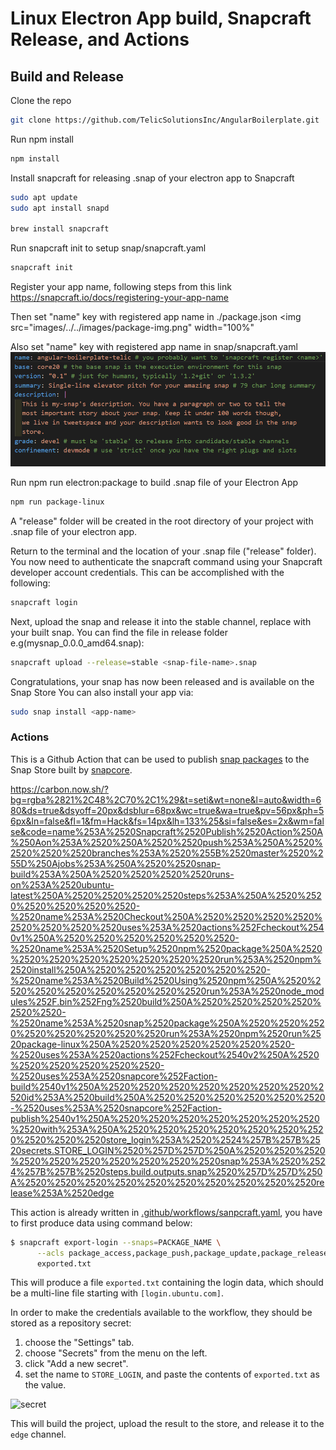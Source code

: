# Linux Electron App build, Snapcraft Release, and Actions

## Build and Release

Clone the repo

```sh
git clone https://github.com/TelicSolutionsInc/AngularBoilerplate.git
```

Run npm install

```sh
npm install
```

Install snapcraft for releasing .snap of your electron app to Snapcraft

```sh
sudo apt update
sudo apt install snapd

brew install snapcraft
```

Run snapcraft init to setup snap/snapcraft.yaml

```sh
snapcraft init
```

Register your app name, following steps from this link
https://snapcraft.io/docs/registering-your-app-name

Then set "name" key with registered app name in ./package.json
<img src="images/../../images/package-img.png" width="100%"

Also set "name" key with registered app name in snap/snapcraft.yaml
![](images/../../images/snapcraft-img.png)

Run npm run electron:package to build .snap file of your Electron App

```sh
npm run package-linux
```

A "release" folder will be created in the root directory of your project with .snap file of your electron app.

Return to the terminal and the location of your .snap file ("release" folder). You now need to authenticate the snapcraft command using your Snapcraft developer account credentials. This can be accomplished with the following:

```sh
snapcraft login
```

Next, upload the snap and release it into the stable channel, replace <snap-file-name> with your built snap. You can find the file in release folder
e.g(mysnap_0.0.0_amd64.snap):

```bash
snapcraft upload --release=stable <snap-file-name>.snap
```

Congratulations, your snap has now been released and is available on the Snap Store
You can also install your app via:

```sh
sudo snap install <app-name>
```

### Actions

This is a Github Action that can be used to publish [snap
packages](https://snapcraft.io) to the Snap Store built by [snapcore](https://github.com/snapcore/action-publish).

https://carbon.now.sh/?bg=rgba%2821%2C48%2C70%2C1%29&t=seti&wt=none&l=auto&width=680&ds=true&dsyoff=20px&dsblur=68px&wc=true&wa=true&pv=56px&ph=56px&ln=false&fl=1&fm=Hack&fs=14px&lh=133%25&si=false&es=2x&wm=false&code=name%253A%2520Snapcraft%2520Publish%2520Action%250A%250Aon%253A%2520%250A%2520%2520push%253A%250A%2520%2520%2520%2520branches%253A%2520%255B%2520master%2520%255D%250Ajobs%253A%250A%2520%2520snap-build%253A%250A%2520%2520%2520%2520runs-on%253A%2520ubuntu-latest%250A%2520%2520%2520%2520steps%253A%250A%2520%2520%2520%2520%2520%2520-%2520name%253A%2520Checkout%250A%2520%2520%2520%2520%2520%2520%2520%2520uses%253A%2520actions%252Fcheckout%2540v1%250A%2520%2520%2520%2520%2520%2520-%2520name%253A%2520Setup%2520npm%2520package%250A%2520%2520%2520%2520%2520%2520%2520%2520run%253A%2520npm%2520install%250A%2520%2520%2520%2520%2520%2520-%2520name%253A%2520Build%2520Using%2520npm%250A%2520%2520%2520%2520%2520%2520%2520%2520run%253A%2520node_modules%252F.bin%252Fng%2520build%250A%2520%2520%2520%2520%2520%2520-%2520name%253A%2520snap%2520package%250A%2520%2520%2520%2520%2520%2520%2520%2520run%253A%2520npm%2520run%2520package-linux%250A%2520%2520%2520%2520%2520%2520-%2520uses%253A%2520actions%252Fcheckout%2540v2%250A%2520%2520%2520%2520%2520%2520-%2520uses%253A%2520snapcore%252Faction-build%2540v1%250A%2520%2520%2520%2520%2520%2520%2520%2520id%253A%2520build%250A%2520%2520%2520%2520%2520%2520-%2520uses%253A%2520snapcore%252Faction-publish%2540v1%250A%2520%2520%2520%2520%2520%2520%2520%2520with%253A%250A%2520%2520%2520%2520%2520%2520%2520%2520%2520%2520store_login%253A%2520%2524%257B%257B%2520secrets.STORE_LOGIN%2520%257D%257D%250A%2520%2520%2520%2520%2520%2520%2520%2520%2520%2520snap%253A%2520%2524%257B%257B%2520steps.build.outputs.snap%2520%257D%257D%250A%2520%2520%2520%2520%2520%2520%2520%2520%2520%2520release%253A%2520edge


This action is already written in [.github/workflows/sanpcraft.yaml](https://github.com/Efshal/boilerplate-monorepo/blob/main/.github/workflows/snapcraft-publish.yml), you have to first produce data using command below:

```sh
$ snapcraft export-login --snaps=PACKAGE_NAME \
      --acls package_access,package_push,package_update,package_release \
      exported.txt
```

This will produce a file `exported.txt` containing the login data,
which should be a multi-line file starting with `[login.ubuntu.com]`.

In order to make the credentials available to the workflow, they
should be stored as a repository secret:

1. choose the "Settings" tab.
2. choose "Secrets" from the menu on the left.
3. click "Add a new secret".
4. set the name to `STORE_LOGIN`, and paste the contents of `exported.txt` as the value.

![secret](https://github.com/snapcore/action-publish/raw/master/add-secret.jpg)

This will build the project, upload the result to the store, and
release it to the `edge` channel.
